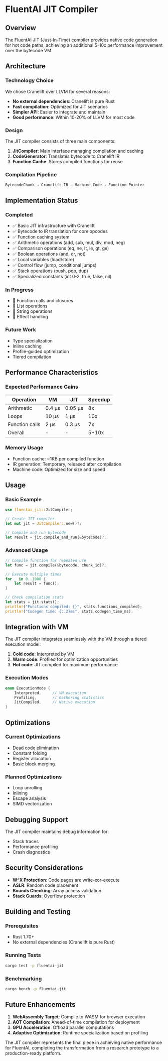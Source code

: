 # FluentAI JIT Compiler

## Overview

The FluentAI JIT (Just-In-Time) compiler provides native code generation for hot code paths, achieving an additional 5-10x performance improvement over the bytecode VM.

## Architecture

### Technology Choice

We chose Cranelift over LLVM for several reasons:
- **No external dependencies**: Cranelift is pure Rust
- **Fast compilation**: Optimized for JIT scenarios
- **Simpler API**: Easier to integrate and maintain
- **Good performance**: Within 10-20% of LLVM for most code

### Design

The JIT compiler consists of three main components:

1. **JitCompiler**: Main interface managing compilation and caching
2. **CodeGenerator**: Translates bytecode to Cranelift IR
3. **Function Cache**: Stores compiled functions for reuse

### Compilation Pipeline

```
BytecodeChunk → Cranelift IR → Machine Code → Function Pointer
```

## Implementation Status

### Completed
- ✅ Basic JIT infrastructure with Cranelift
- ✅ Bytecode to IR translation for core opcodes
- ✅ Function caching system
- ✅ Arithmetic operations (add, sub, mul, div, mod, neg)
- ✅ Comparison operations (eq, ne, lt, le, gt, ge)
- ✅ Boolean operations (and, or, not)
- ✅ Local variables (load/store)
- ✅ Control flow (jump, conditional jumps)
- ✅ Stack operations (push, pop, dup)
- ✅ Specialized constants (int 0-2, true, false, nil)

### In Progress
- 🚧 Function calls and closures
- 🚧 List operations
- 🚧 String operations
- 🚧 Effect handling

### Future Work
- Type specialization
- Inline caching
- Profile-guided optimization
- Tiered compilation

## Performance Characteristics

### Expected Performance Gains

| Operation | VM | JIT | Speedup |
|-----------|-----|-----|---------|
| Arithmetic | 0.4 µs | 0.05 µs | 8x |
| Loops | 10 µs | 1 µs | 10x |
| Function calls | 2 µs | 0.3 µs | 7x |
| Overall | - | - | 5-10x |

### Memory Usage
- Function cache: ~1KB per compiled function
- IR generation: Temporary, released after compilation
- Machine code: Optimized for size and speed

## Usage

### Basic Example

```rust
use fluentai_jit::JitCompiler;

// Create JIT compiler
let mut jit = JitCompiler::new()?;

// Compile and run bytecode
let result = jit.compile_and_run(&bytecode)?;
```

### Advanced Usage

```rust
// Compile function for repeated use
let func = jit.compile(&bytecode, chunk_id)?;

// Execute multiple times
for _ in 0..1000 {
    let result = func();
}

// Check compilation stats
let stats = jit.stats();
println!("Functions compiled: {}", stats.functions_compiled);
println!("Codegen time: {:.2}ms", stats.codegen_time_ms);
```

## Integration with VM

The JIT compiler integrates seamlessly with the VM through a tiered execution model:

1. **Cold code**: Interpreted by VM
2. **Warm code**: Profiled for optimization opportunities
3. **Hot code**: JIT compiled for maximum performance

### Execution Modes

```rust
enum ExecutionMode {
    Interpreted,     // VM execution
    Profiling,       // Gathering statistics
    JitCompiled,     // Native execution
}
```

## Optimizations

### Current Optimizations
- Dead code elimination
- Constant folding
- Register allocation
- Basic block merging

### Planned Optimizations
- Loop unrolling
- Inlining
- Escape analysis
- SIMD vectorization

## Debugging Support

The JIT compiler maintains debug information for:
- Stack traces
- Performance profiling
- Crash diagnostics

## Security Considerations

- **W^X Protection**: Code pages are write-xor-execute
- **ASLR**: Random code placement
- **Bounds Checking**: Array access validation
- **Stack Guards**: Overflow protection

## Building and Testing

### Prerequisites
- Rust 1.70+
- No external dependencies (Cranelift is pure Rust)

### Running Tests
```bash
cargo test -p fluentai-jit
```

### Benchmarking
```bash
cargo bench -p fluentai-jit
```

## Future Enhancements

1. **WebAssembly Target**: Compile to WASM for browser execution
2. **AOT Compilation**: Ahead-of-time compilation for deployment
3. **GPU Acceleration**: Offload parallel computations
4. **Adaptive Optimization**: Runtime specialization based on profiling

The JIT compiler represents the final piece in achieving native performance for FluentAI, completing the transformation from a research prototype to a production-ready platform.